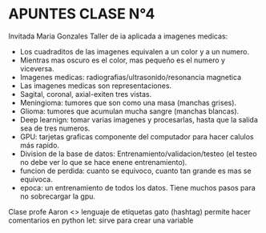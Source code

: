# APUNTES CLASE N°4

Invitada Maria Gonzales
Taller de ia aplicada a imagenes medicas:
- Los cuadraditos de las imagenes equivalen a un color y a un numero.
- Mientras mas oscuro es el color, mas pequeño es el numero y viceversa.
- Imagenes medicas: radiografias/ultrasonido/resonancia magnetica
- Las imagenes medicas son representaciones.
- Sagital, coronal, axial-exiten tres vistas.
- Meningioma: tumores que son como una masa (manchas grises).
- Glioma: tumores que acumulan mucha sangre (manchas blancas).
- Deep learnign: tomar varias imagenes y procesarlas, hasta que la salida sea de tres numeros.
- GPU: tarjetas graficas componente del computador para hacer calulos más rapido.
- Division de la base de datos: Entrenamiento/validacion/testeo (el testeo no debe ver lo que se hace enene entrenamiento).
- funcion de perdida: cuanto se equivoco, cuanto tan grande es mas se equivoca.
- epoca: un entrenamiento de todos los datos. Tiene muchos pasos para no sobrecargar la gpu.


Clase profe Aaron
<> lenguaje de etiquetas
gato (hashtag) permite hacer comentarios en python
let: sirve para crear una variable
